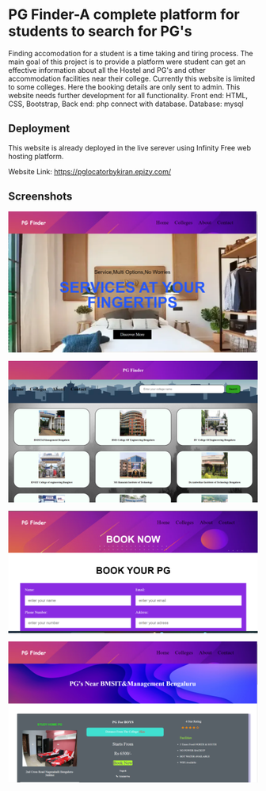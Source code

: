 
# PG Finder-A complete platform for students to search for PG's

Finding accomodation for a student is a time taking and tiring process. The main goal of this project is to provide a platform were student can get an effective information about all the Hostel and PG's and other accommodation facilities near their college. Currently this website is limited to some colleges. Here the booking details are only sent to admin. This website needs further development for all functionality.
Front end: HTML, CSS, Bootstrap,
Back end: php connect with database. 
Database: mysql 


## Deployment
This website is already deployed in the live serever using Infinity Free web hosting platform.

Website Link: https://pglocatorbykiran.epizy.com/

## Screenshots
<img src="./screenshots/img1.png"></img>

<img src="./screenshots/img2.png"></img>

<img src="./screenshots/img3.png"></img>

<img src="./screenshots/img4.png"></img>
